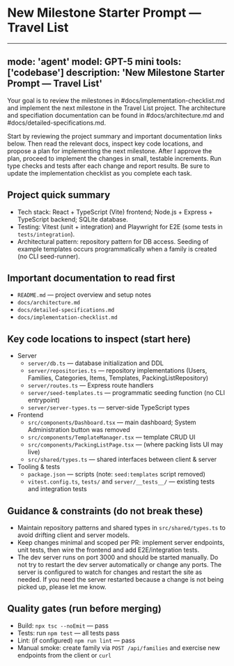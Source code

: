 # New Milestone Starter Prompt — Travel List
---
mode: 'agent'
model: GPT-5 mini
tools: ['codebase']
description: 'New Milestone Starter Prompt — Travel List'
---

Your goal is to review the milestones in #docs/implementation-checklist.md and implement the next milestone in the Travel List project. The architecture and specifiation documentation can be found in #docs/architecture.md and #docs/detailed-specifications.md.

Start by reviewing the project summary and important documentation links below. Then read the relevant docs, inspect key code locations, and propose a plan for implementing the next milestone. After I approve the plan, proceed to implement the changes in small, testable increments. Run type checks and tests after each change and report results.  Be sure to update the implementation checklist as you complete each task.

Project quick summary
---------------------
- Tech stack: React + TypeScript (Vite) frontend; Node.js + Express + TypeScript backend; SQLite database.
- Testing: Vitest (unit + integration) and Playwright for E2E (some tests in `tests/integration`).
- Architectural pattern: repository pattern for DB access. Seeding of example templates occurs programmatically when a family is created (no CLI seed-runner).

Important documentation to read first
-----------------------------------
- `README.md` — project overview and setup notes
- `docs/architecture.md`
- `docs/detailed-specifications.md`
- `docs/implementation-checklist.md`

Key code locations to inspect (start here)
-----------------------------------------
- Server
  - `server/db.ts` — database initialization and DDL
  - `server/repositories.ts` — repository implementations (Users, Families, Categories, Items, Templates, PackingListRepository)
  - `server/routes.ts` — Express route handlers
  - `server/seed-templates.ts` — programmatic seeding function (no CLI entrypoint)
  - `server/server-types.ts` — server-side TypeScript types
- Frontend
  - `src/components/Dashboard.tsx` — main dashboard; System Administration button was removed
  - `src/components/TemplateManager.tsx` — template CRUD UI
  - `src/components/PackingListPage.tsx` — (where packing lists UI may live)
  - `src/shared/types.ts` — shared interfaces between client & server
- Tooling & tests
  - `package.json` — scripts (note: `seed:templates` script removed)
  - `vitest.config.ts`, `tests/` and `server/__tests__/` — existing tests and integration tests

Guidance & constraints (do not break these)
-------------------------------------------
- Maintain repository patterns and shared types in `src/shared/types.ts` to avoid drifting client and server models.
- Keep changes minimal and scoped per PR: implement server endpoints, unit tests, then wire the frontend and add E2E/integration tests.
- The dev server runs on port 3000 and should be started manually.  Do not try to restart the dev server automatically or change any ports.  The server is configured to watch for changes and restart the site as needed.  If you need the server restarted because a change is not being picked up, please let me know.

Quality gates (run before merging)
----------------------------------
- Build: `npx tsc --noEmit` — pass
- Tests: run `npm test` — all tests pass
- Lint: (if configured) `npm run lint` — pass
- Manual smoke: create family via `POST /api/families` and exercise new endpoints from the client or `curl`

